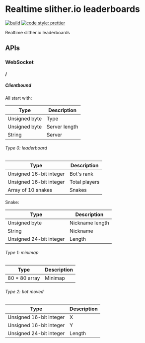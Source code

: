 # Realtime slither.io leaderboards

[![build](https://travis-ci.org/vvanelslande/realtime-slither.io-leaderboards.svg?branch=master)](https://travis-ci.org/vvanelslande/realtime-slither.io-leaderboards)
[![code style: prettier](https://img.shields.io/badge/code_style-prettier-brightgreen.svg)](https://prettier.io)

Realtime slither.io leaderboards

## APIs

### WebSocket

#### /

##### Clientbound

All start with:

| Type          | Description   |
| ------------- | ------------- |
| Unsigned byte | Type          |
| Unsigned byte | Server length |
| String        | Server        |

###### Type 0: leaderboard

| Type                    | Description   |
| ----------------------- | ------------- |
| Unsigned 16-bit integer | Bot's rank    |
| Unsigned 16-bit integer | Total players |
| Array of 10 snakes      | Snakes        |

Snake:

| Type                    | Description     |
| ----------------------- | --------------- |
| Unsigned byte           | Nickname length |
| String                  | Nickname        |
| Unsigned 24-bit integer | Length          |

###### Type 1: minimap

| Type           | Description |
| -------------- | ----------- |
| 80 \* 80 array | Minimap     |

###### Type 2: bot moved

| Type                    | Description |
| ----------------------- | ----------- |
| Unsigned 16-bit integer | X           |
| Unsigned 16-bit integer | Y           |
| Unsigned 24-bit integer | Length      |
